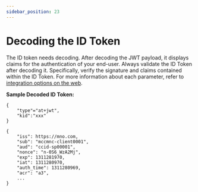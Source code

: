 ```yaml
---
sidebar_position: 23
---
```

# Decoding the ID Token

The ID token needs decoding. After decoding the JWT payload, it displays claims for the authentication of your end-user. Always validate the ID Token after decoding it. Specifically, verify the signature and claims contained within the ID Token. For more information about each parameter, refer to [integration options on the web](doc:web-integration-options). 

**Sample Decoded ID Token:**

```
{   
    "type"="at+jwt",  
    "kid":"xxx"
}

{
    "iss": https://mno.com,
    "sub": "mccmnc-client0001",   
    "aud": "ccid-sp00001",
    "nonce": "n-0S6_WzA2Mj",
    "exp": 1311281970,
    "iat": 1311280970,
    "auth_time": 1311280969,
    "acr": "a3",
    ...
}
```